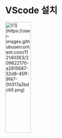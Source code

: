 VScode 설치
===========
<img src="/path/to/img.jpg" width="40%" height="30%" title="px(픽셀) 크기 설정" alt="![1](https://user-images.githubusercontent.com/112140363/209622170-a2815687-52d8-45ff-9f47-00317a2bdcb5.png)"></img>


